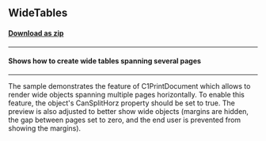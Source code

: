 ## WideTables
#### [Download as zip](https://minhaskamal.github.io/DownGit/#/home?url=https://github.com/GrapeCity/ComponentOne-WinForms-Samples/tree/master/NetFramework\Reports\C1Preview\CS\WideTables)
____
#### Shows how to create wide tables spanning several pages
____
The sample demonstrates the feature of C1PrintDocument which allows to render wide objects spanning multiple pages horizontally. To enable this feature, the object's CanSplitHorz property should be set to true. The preview is also adjusted to better show wide objects (margins are hidden, the gap between pages set to zero, and the end user is prevented from showing the margins). 